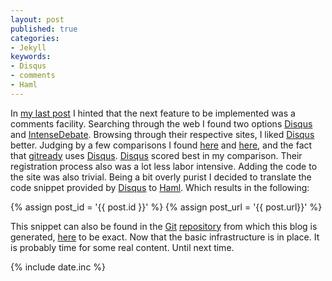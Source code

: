 ```yaml
---
layout: post
published: true
categories: 
- Jekyll
keywords:
- Disqus
- comments
- Haml 
--- 
```

In [my last post][prev] I hinted that the next feature to be
implemented was a comments facility. Searching through the web I
found two options [Disqus][disq] and [IntenseDebate][inde]. Browsing
through their respective sites, I liked [Disqus][disq] better.
Judging by a few comparisons I found [here][comp1] and [here][comp2],
and the fact that [gitready][gitr] uses [Disqus][disq].
[Disqus][disq] scored best in my comparison. Their registration
process also was a lot less labor intensive. Adding the code to the
site was also trivial. Being a bit overly purist I decided to
translate the code snippet provided by [Disqus][disq] to
[Haml][haml]. Which results in the following:

{% assign post_id = '{{ post.id }}' %}
{% assign post_url = '{{ post.url}}' %}

<script type="syntaxhighlighter" class="brush: plain">
<![CDATA[

%div#disqus_thread
:javascript
  /* * * CONFIGURATION VARIABLES: EDIT BEFORE PASTING INTO YOUR WEBPAGE * * */
  var disqus_shortname = 'basbossink'; // required: replace example with your forum shortname

  // The following are highly recommended additional parameters. Remove the slashes in front to use.
  var disqus_identifier = '{{ post_id }}';
  var disqus_url = 'http://basbossink.github.com{{ post_url }}';

  /* * * DON'T EDIT BELOW THIS LINE * * */
  (function() {
    var dsq = document.createElement('script'); dsq.type = 'text/javascript'; dsq.async = true;
    dsq.src = 'http://' + disqus_shortname + '.disqus.com/embed.js';
    (document.getElementsByTagName('head')[0] || document.getElementsByTagName('body')[0]).appendChild(dsq);
  })();
%noscript 
  Please enable JavaScript to view the 
  %a{ :href => "http://disqus.com/?ref_noscript" } 
    comments powered by Disqus.
%a.dsq-brlink{ :href => "http://disqus.com" } 
  blog comments powered by
  %span.logo-disqus 
    Disqus
]]>
</script>
This snippet can also be found in the [Git][git] [repository][repo] from which
this blog is generated, [here][dh] to be exact. Now that the basic
infrastructure is in place. It is probably time for some real content.
Until next time.

{% include date.inc %}

[comp1]: http://geeklad.com/disqus-vs-intense-debate "Disqus vs. Intensdebate"
[comp2]: http://spicycauldron.com/2009/07/06/disqus-vs-intensedebate/ "Disqus vs. Intensdebate"
[gitr]: http://gitready.com/ "gitready"
[repo]: https://github.com/basbossink/basbossink.github.com "personal pages"
[dh]: https://github.com/basbossink/basbossink.github.com/raw/master/_includes/disqus.haml "Disqus code in haml syntax"
[git]: http://git-scm.com/ "git"
[haml]: http://haml-lang.com/ "Haml"
[disq]: http://disqus.com/ "Disqus"
[inde]: http://intensedebate.com/ "IntenseDebate"
[prev]: http://basbossink.github.com/2011-01-16/blog-setup/ "Blog setup"
